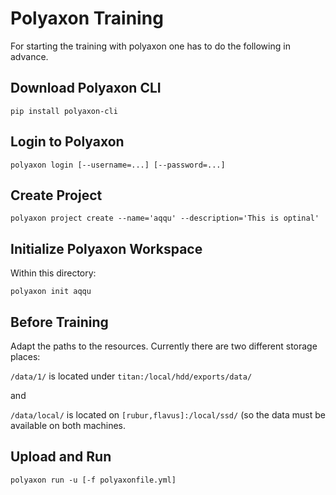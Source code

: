 # Polyaxon Training

For starting the training with polyaxon one has to do the following in advance.

## Download Polyaxon CLI

```
pip install polyaxon-cli
```

## Login to Polyaxon

```
polyaxon login [--username=...] [--password=...]
```

## Create Project

```
polyaxon project create --name='aqqu' --description='This is optinal'
```

## Initialize Polyaxon Workspace

Within this directory: 

```
polyaxon init aqqu
```

## Before Training

Adapt the paths to the resources. Currently there are two different storage places:

```/data/1/``` is located under ```titan:/local/hdd/exports/data/```

and

```/data/local/``` is located on ```[rubur,flavus]:/local/ssd/``` (so the data must be available on both machines.

## Upload and Run

```
polyaxon run -u [-f polyaxonfile.yml]
```
